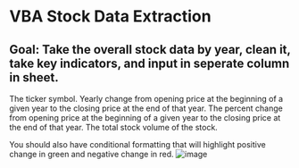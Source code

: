 # VBA Stock Data Extraction

## Goal: Take the overall stock data by year, clean it, take key indicators, and input in seperate column in sheet.

The ticker symbol.
Yearly change from opening price at the beginning of a given year to the closing price at the end of that year.
The percent change from opening price at the beginning of a given year to the closing price at the end of that year.
The total stock volume of the stock.

You should also have conditional formatting that will highlight positive change in green and negative change in red.
![image](https://user-images.githubusercontent.com/61367502/109603710-d5ec4f80-7ae7-11eb-8145-801b476bf1d1.png)
